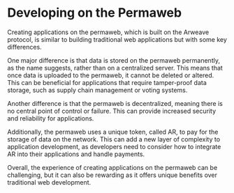 # Developing on the Permaweb

Creating applications on the permaweb, which is built on the Arweave protocol, is similar to building traditional web applications but with some key differences.

One major difference is that data is stored on the permaweb permanently, as the name suggests, rather than on a centralized server. This means that once data is uploaded to the permaweb, it cannot be deleted or altered. This can be beneficial for applications that require tamper-proof data storage, such as supply chain management or voting systems.

Another difference is that the permaweb is decentralized, meaning there is no central point of control or failure. This can provide increased security and reliability for applications.

Additionally, the permaweb uses a unique token, called AR, to pay for the storage of data on the network. This can add a new layer of complexity to application development, as developers need to consider how to integrate AR into their applications and handle payments.

Overall, the experience of creating applications on the permaweb can be challenging, but it can also be rewarding as it offers unique benefits over traditional web development.